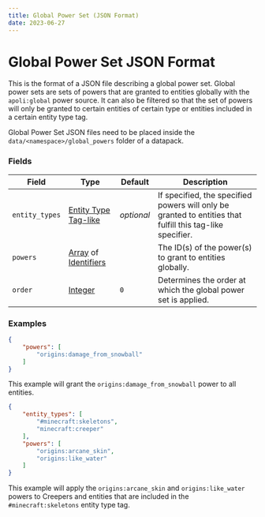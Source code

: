 ```yaml
---
title: Global Power Set (JSON Format)
date: 2023-06-27
---
```


#   Global Power Set JSON Format

This is the format of a JSON file describing a global power set. Global power sets are sets of powers that are granted to entities globally with the `apoli:global` power source. It can also be filtered so that the set of powers will only be granted to certain entities of certain type or entities included in a certain entity type tag.

Global Power Set JSON files need to be placed inside the `data/<namespace>/global_powers` folder of a datapack.


### Fields

Field | Type | Default | Description
------|------|---------|------------
`entity_types` | [Entity Type Tag-like](../types/data_types/entity_type_taglike.md) | _optional_ | If specified, the specified powers will only be granted to entities that fulfill this tag-like specifier.
`powers` | [Array](../types/data_types/array.md) of [Identifiers](../types/data_types/identifier.md) | | The ID(s) of the power(s) to grant to entities globally.
`order` | [Integer](../types/data_types/integer.md) | `0` | Determines the order at which the global power set is applied.


### Examples

```json
{
    "powers": [
        "origins:damage_from_snowball"
    ]
}
```

This example will grant the `origins:damage_from_snowball` power to all entities.
<br>

```json
{
    "entity_types": [
        "#minecraft:skeletons",
        "minecraft:creeper"
    ],
    "powers": [
        "origins:arcane_skin",
        "origins:like_water"
    ]
}
```

This example will apply the `origins:arcane_skin` and `origins:like_water` powers to Creepers and entities that are included in the `#minecraft:skeletons` entity type tag.

